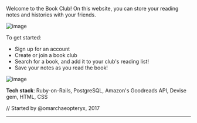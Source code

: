 Welcome to the Book Club! On this website, you can store your reading notes and histories with your friends.

![image](https://docs.google.com/drawings/d/1IrVSSVh04BEscCZH4iH7VjP4QHJrvV8488sZ3kJmHJI/pub?w=962&h=661)

To get started:

* Sign up for an account
* Create or join a book club
* Search for a book, and add it to your club's reading list!
* Save your notes as you read the book!

![image](https://docs.google.com/drawings/d/1GTO2ZBhXhfXwarPFsBHKJykgrV3vdNx8vI-jyqMrplA/pub?w=500&h=350)

**Tech stack**: Ruby-on-Rails, PostgreSQL, Amazon's Goodreads API, Devise gem, HTML, CSS

// Started by @omarchaeopteryx, 2017

***
